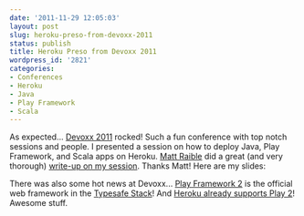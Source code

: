 ```yaml
---
date: '2011-11-29 12:05:03'
layout: post
slug: heroku-preso-from-devoxx-2011
status: publish
title: Heroku Preso from Devoxx 2011
wordpress_id: '2821'
categories:
- Conferences
- Heroku
- Java
- Play Framework
- Scala
---
```


As expected...  [Devoxx 2011](http://devoxx.com/display/DV11/Home) rocked!  Such a fun conference with top notch sessions and people.  I presented a session on how to deploy Java, Play Framework, and Scala apps on Heroku.  [Matt Raible](http://raibledesigns.com) did a great (and very thorough) [write-up on my session](http://raibledesigns.com/rd/entry/deploying_java_and_play_framework).  Thanks Matt!  Here are my slides:


There was also some hot news at Devoxx...  [Play Framework 2](http://www.playframework.org/2.0) is the official web framework in the [Typesafe Stack](http://typesafe.com/technology/play)!  And [Heroku already supports Play 2](https://github.com/playframework/Play20/wiki/ProductionHeroku)!  Awesome stuff.
